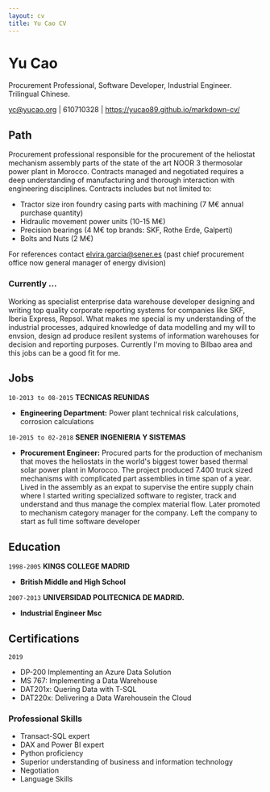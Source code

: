 ```yaml
---
layout: cv
title: Yu Cao CV
---
```

# Yu Cao
Procurement Professional, Software Developer, Industrial Engineer. Trilingual Chinese.

<div id="webaddress">
<a href="yc@yucao.org">yc@yucao.org</a>
| 610710328 | <a href="https://yucao89.github.io/markdown-cv/">https://yucao89.github.io/markdown-cv/</a> 
</div>

## Path

Procurement professional responsible for the procurement of the heliostat mechanism assembly parts of the state of the art NOOR 3 thermosolar power plant in Morocco. Contracts managed and negotiated requires a deep understanding of manufacturing and thorough interaction with engineering disciplines. Contracts includes but not limited to:
 
* Tractor size iron foundry casing parts with machining (7 M€ annual purchase quantity)
* Hidraulic movement power units (10-15 M€)
* Precision bearings (4 M€ top brands: SKF, Rothe Erde, Galperti)
* Bolts and Nuts (2 M€)

For references contact elvira.garcia@sener.es (past chief procurement office now general manager of energy division)


### Currently ...

Working as specialist enterprise data warehouse developer designing and writing top quality corporate reporting systems for companies like SKF, Iberia Express, Repsol. What makes me special is my understanding of the industrial processes, adquired knowledge of data modelling and my will to envsion, design ad produce resilent systems of information warehouses for decision and reporting purposes. Currently I'm moving to Bilbao area and this jobs can be a good fit for me.


## Jobs

`10-2013 to 08-2015`
__TECNICAS REUNIDAS__
 
- **Engineering Department:** Power plant technical risk calculations, corrosion calculations

`10-2015 to 02-2018`
__SENER INGENIERIA Y SISTEMAS__

- **Procurement Engineer:** Procured parts for the production of mechanism that moves the heliostats in the world's biggest tower based thermal solar power plant in Morocco. The project produced 7.400 truck sized mechanisms with complicated part assemblies in time span of a year. Lived in the assembly as an expat to supervise the entire supply chain where I started writing specialized software to register, track and understand and thus manage the complex material flow. Later promoted to mechanism category manager for the company. Left the company to start as full time software developer


## Education

`1998-2005`
__KINGS COLLEGE MADRID__

- **British Middle and High School**

`2007-2013`
__UNIVERSIDAD POLITECNICA DE MADRID.__

- **Industrial Engineer Msc**

## Certifications

`2019`
- DP-200 Implementing an Azure Data Solution
- MS 767: Implementing a Data Warehouse
- DAT201x: Quering Data with T-SQL
- DAT220x: Delivering a Data Warehousein the Cloud


### Professional Skills

- Transact-SQL expert
- DAX and Power BI expert
- Python proficiency
- Superior understanding of business and information technology
- Negotiation
- Language Skills



<!-- ### Footer

Last updated: 10-02-2020 -->


